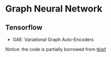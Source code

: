 # Graph Neural Network
## Tensorflow
- GAE: Variational Graph Auto-Encoders

Notice: the code is partially borrowed from [tkipf](https://github.com/tkipf/gae)
